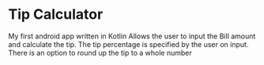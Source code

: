 # Tip Calculator
My first android app written in Kotlin
Allows the user to input the Bill amount and calculate the tip. The tip percentage is specified by the user on input. There is an option to round up the tip to a whole number
